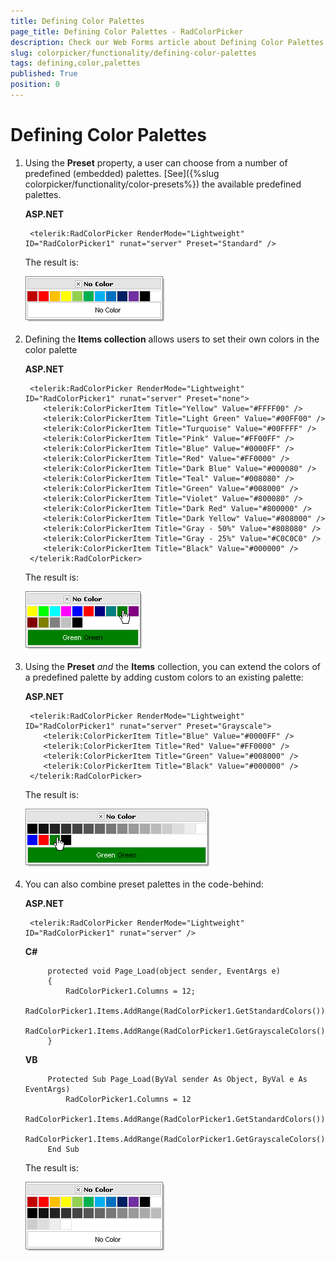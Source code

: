 ```yaml
---
title: Defining Color Palettes
page_title: Defining Color Palettes - RadColorPicker
description: Check our Web Forms article about Defining Color Palettes.
slug: colorpicker/functionality/defining-color-palettes
tags: defining,color,palettes
published: True
position: 0
---
```


# Defining Color Palettes





1. Using the **Preset** property, a user can choose from a number of predefined (embedded) palettes. [See]({%slug colorpicker/functionality/color-presets%}) the available predefined palettes.

	__ASP.NET__

		<telerik:RadColorPicker RenderMode="Lightweight" ID="RadColorPicker1" runat="server" Preset="Standard" />
		

	The result is:
	
	![](images/radcolorpicker001.png)

1. Defining the **Items collection** allows users to set their own colors in the color palette

	__ASP.NET__
	
		<telerik:RadColorPicker RenderMode="Lightweight" ID="RadColorPicker1" runat="server" Preset="none">
		   <telerik:ColorPickerItem Title="Yellow" Value="#FFFF00" />
		   <telerik:ColorPickerItem Title="Light Green" Value="#00FF00" />
		   <telerik:ColorPickerItem Title="Turquoise" Value="#00FFFF" />
		   <telerik:ColorPickerItem Title="Pink" Value="#FF00FF" />
		   <telerik:ColorPickerItem Title="Blue" Value="#0000FF" />
		   <telerik:ColorPickerItem Title="Red" Value="#FF0000" />
		   <telerik:ColorPickerItem Title="Dark Blue" Value="#000080" />
		   <telerik:ColorPickerItem Title="Teal" Value="#008080" />
		   <telerik:ColorPickerItem Title="Green" Value="#008000" />
		   <telerik:ColorPickerItem Title="Violet" Value="#800080" />
		   <telerik:ColorPickerItem Title="Dark Red" Value="#800000" />
		   <telerik:ColorPickerItem Title="Dark Yellow" Value="#808000" />
		   <telerik:ColorPickerItem Title="Gray - 50%" Value="#808080" />
		   <telerik:ColorPickerItem Title="Gray - 25%" Value="#C0C0C0" />
		   <telerik:ColorPickerItem Title="Black" Value="#000000" />
		</telerik:RadColorPicker> 


	The result is:
	
	![](images/radcolorpicker002.png)

1. Using the **Preset** *and* the **Items** collection, you can extend the colors of a predefined palette by adding custom colors to an existing palette:

	__ASP.NET__

		<telerik:RadColorPicker RenderMode="Lightweight" ID="RadColorPicker1" runat="server" Preset="Grayscale">
		   <telerik:ColorPickerItem Title="Blue" Value="#0000FF" />
		   <telerik:ColorPickerItem Title="Red" Value="#FF0000" />
		   <telerik:ColorPickerItem Title="Green" Value="#008000" />
		   <telerik:ColorPickerItem Title="Black" Value="#000000" />
		</telerik:RadColorPicker> 


	The result is:
	
	![](images/radcolorpicker003.png)

1. You can also combine preset palettes in the code-behind:

	__ASP.NET__
	     
		<telerik:RadColorPicker RenderMode="Lightweight" ID="RadColorPicker1" runat="server" />
		
	__C#__

			protected void Page_Load(object sender, EventArgs e)
			{
				RadColorPicker1.Columns = 12;
				RadColorPicker1.Items.AddRange(RadColorPicker1.GetStandardColors());
				RadColorPicker1.Items.AddRange(RadColorPicker1.GetGrayscaleColors());
			} 

	__VB__

			Protected Sub Page_Load(ByVal sender As Object, ByVal e As EventArgs)
				RadColorPicker1.Columns = 12
				RadColorPicker1.Items.AddRange(RadColorPicker1.GetStandardColors())
				RadColorPicker1.Items.AddRange(RadColorPicker1.GetGrayscaleColors())
			End Sub


	The result is:
	
	![](images/radcolorpicker004.png)
